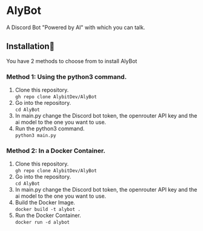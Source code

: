 # AlyBot
A Discord Bot "Powered by AI" with which you can talk.


## Installation🚀
You have 2 methods to choose from to install AlyBot

### Method 1: Using the python3 command.
1. Clone this repository.<br>
```gh repo clone AlybitDev/AlyBot```
2. Go into the repository.<br>
```cd AlyBot```
3. In main.py change the Discord bot token, the openrouter API key and the ai model to the one you want to use.
4. Run the python3 command.<br>
```python3 main.py```

### Method 2: In a Docker Container.
1. Clone this repository.<br>
```gh repo clone AlybitDev/AlyBot```
2. Go into the repository.<br>
```cd AlyBot```
3. In main.py change the Discord bot token, the openrouter API key and the ai model to the one you want to use.
4. Build the Docker Image.<br>
```docker build -t alybot .```
5. Run the Docker Container.<br>
```docker run -d alybot```
